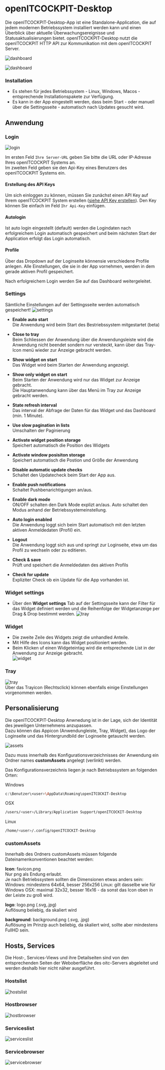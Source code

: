 # openITCOCKPIT-Desktop  
Die openITCOCKPIT-Desktop-App ist eine Standalone-Application, die auf jedem modernen Betriebssystem installiert werden kann und einen Überblick über aktuelle Überwachungsereignisse und Statusaktualisierungen bietet. openITCOCKPIT-Desktop nutzt die openITCOCKPIT HTTP API zur Kommunikation mit dem openITCOCKPIT Server.

![dashboard](../images/oitc-desktop/desktop-ligt.png)  

![dashboard](../images/oitc-desktop/desktop-dark.png)


### Installation
* Es stehen für jedes Betriebssystem - Linux, Windows, Macos - entsprechende Installationspakete zur Verfügung.
* Es kann in der App eingestellt werden, dass beim Start - oder manuell über die Settingsseite - automatisch nach Updates gesucht wird.

## Anwendung   
### Login

![login](../images/oitc-desktop/login.png)

Im ersten Feld `Ihre Server-URL` geben Sie bitte die URL oder IP-Adresse Ihres openITCOCKPIT Systems an.  
Im zweiten Feld geben sie den Api-Key eines Benutzers des openITCOCKPIT Systems ein.
#### Erstellung des API Keys
Um sich einloggen zu können, müssen Sie zunächst einen API Key auf
Ihrem openITCOCKPIT System erstellen ([siehe API Key erstellen](../../development/api/#api-keys)). Den Key können Sie einfach im Feld `Ihr Api-Key` einfügen.

#### Autologin
Ist auto login eingestellt (default) werden die Logindaten nach erfolgreichem Login automatisch gespeichert und beim nächsten Start der Application erfolgt das Login automatisch.

#### Profile
Über das Dropdown auf der Loginseite könnensie verschiedene Profile anlegen.
Alle Einstellungen, die sie in der App vornehmen, werden in dem gerade aktiven Profil gespeichert.

Nach erfolgreichem Login werden Sie auf das Dashboard weitergeleitet.

### Settings
Sämtliche Einstellungen auf der Settingsseite werden automatisch gespeichert!
![settings](../images/oitc-desktop/settings.png)  

* **Enable auto start**    
Die Anwendung wird beim Start des Bestriebssystem mitgestartet (beta)

* **Close to tray**  
Beim Schliessen der Anwendung über die Anwendungsleiste wird die Anwendung nicht beendet sondern nur versteckt, kann über das Tray-Icon menü wieder zur Anzeige gebracht werden.

* **Show widget on start**  
Das Widget wird beim Starten der Anwendung angezeigt. 

* **Show only widget on start**  
Beim Starten der Anwendung wird nur das Widget zur Anzeige gebracht.  
Die Hauptanwendung kann über das Menü im Tray zur Anzeige gebracht werden.

* **State refresh interval**  
Das interval der Abfrage der Daten für das Widget und das Dashboard (min. 1 Minute).

* **Use slow pagination in lists**  
Umschalten der Paginierung

* **Activate widget position storage**  
Speichert  automatisch die Position des Widgets

* **Activate window posisiton storage**  
Speichert automatisch die Postion und Größe der Anwendung  

* **Disable automatic update checks**  
Schaltet den Updatecheck beim Start der App aus.

* **Enable push notifications**  
Schaltet Pushbenarichtigungen an/aus.

* **Enable dark mode**  
ON/OFF schalten den Dark Mode explizt an/aus. Auto schaltet den Modus anhand der Betriebssystemeinstellung.

* **Auto login enabled**  
Die Anwendung loggt sich beim Start automatisch mit den letzten aktiven Anmeldedaten (Profil) ein.

* **Logout**  
Die Anwendung loggt sich aus und springt zur Loginseite, etwa um das Profil zu wechseln oder zu editieren.

* **Check & save**  
Prüft und speichert die Anmeldedaten des aktiven Profils

* **Check for update**  
Expliziter Check ob ein Update für die App vorhanden ist.

### Widget settings
* Über den **Widget settings** Tab auf der Settingsseite kann der Filter für das Widget definiert werden und die Reihenfolge der Widgetanzeige per Drag & Drop bestimmt werden.
![tray](../images/oitc-desktop/widget-settings.png)

### Widget
* Die zweite Zeile des Widgets zeigt die unhandled Anteile. 
* Mit Hilfe des Icons kann das Widget positioniert werden.
* Beim Klicken uf einen Widgeteintag wird die entsprechende List in der Anwendung zur Anzeige gebracht.  
![widget](../images/oitc-desktop/widget.png)

### Tray
![tray](../images/oitc-desktop/tray.png)  
Über das Trayicon (Rechtsclick) können ebenfalls einige Einstellungen vorgenommen werden.

## Personalisierung

Die openITCOCKPIT-Desktop Anwnedung ist in der Lage, sich der Identität des jeweiligen Unternehmens anzupassen.  
Dazu können das Appicon (Anwendungleiste, Tray, Widget), das Logo der Loginseite und das Hintergrundbild der Loginseite getauscht werden.

![assets](../images/oitc-desktop/custom-assets.png)

Dazu muss innerhalb des Konfigurationsverzeichnisses der Anwendung ein Ordner names **customAssets** angelegt (verlinkt) werden.

Das Konfigurationsverzeichnis liegen je nach Betriebssystem an folgenden Orten:  

Windows
```bash  
c:\Benutzer\<user>\AppData\Roaming\openITCOCKIT-Desktop
```
OSX
```bash  
/users/<user>/Library/Application Support/openITCOCKIT-Desktop
```
Linux  
```bash
/home/<user>/.config/openITCOCKIT-Desktop
```

### customAssets
Innerhalb des Ordners customAssets müssen folgende Dateinamenkonventionen beachtet werden:

**Icon**: favicon.png   
Nur png als Endung erlaubt.  
Je nach Betriebssystem sollten die Dimensionen etwas anders sein:  
Windows: mindestens 64x64, besser 256x256
Linux: gilt dasselbe wie für Windows
OSX: maximal 32x32, besser 16x16 - da sonst das Icon oben in der Leiste zu groß wird.

**logo**: logo.png (.svg,.jpg)  
Auflösung beliebig, da skaliert wird  

**background**: background.png (.svg, .jpg)  
Auflösung im Prinzip auch beliebig, da skaliert wird, sollte aber mindestens FullHD sein.

## Hosts, Services

Die Host-, Services-Views und ihre Detailseiten sind von den entsprechenden Seiten der Weboberfläche des oitc-Servers abgeleitet und werden deshalb hier nicht näher ausgeführt.
### Hostslist  
![hostslist](../images/oitc-desktop/hostlist.png)  
### Hostbrowser  
![hostbrowser](../images/oitc-desktop/hostbrowser.png) 
### Serviceslist  
![serviceslist](../images/oitc-desktop/servicelist.png)
### Servicebrowser
![servicebrowser](../images/oitc-desktop/servicebrowser.png)
